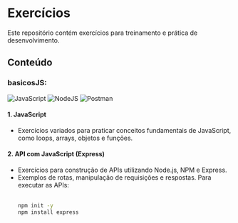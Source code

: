 # Exercícios

Este repositório contém exercícios para treinamento e prática de desenvolvimento.

## Conteúdo

### basicosJS:

![JavaScript](https://img.shields.io/badge/javascript-FFFFFF.svg?style=for-the-badge&logo=javascript&logoColor=%23F7DF1E)
![NodeJS](https://img.shields.io/badge/node.js-FFFFFF?style=for-the-badge&logo=node.js&logoColor=6DA55F)
![Postman](https://img.shields.io/badge/Postman-FFFFFF?style=for-the-badge&logo=postman&logoColor=FF6C37)

#### 1. **JavaScript**
   - Exercícios variados para praticar conceitos fundamentais de JavaScript, como loops, arrays, objetos e funções.

#### 2. **API com JavaScript (Express)**
   - Exercícios para construção de APIs utilizando Node.js, NPM e Express. 
   - Exemplos de rotas, manipulação de requisições e respostas.
        Para executar as APIs:
     <br>
     <br>
        ```bash
        npm init -y
        npm install express
        ```
